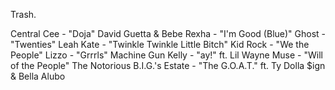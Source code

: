 Trash.

Central Cee - "Doja"
David Guetta & Bebe Rexha - "I'm Good (Blue)"
Ghost - "Twenties"
Leah Kate - "Twinkle Twinkle Little Bitch"
Kid Rock - "We the People"
Lizzo - "Grrrls"
Machine Gun Kelly - "ay!" ft. Lil Wayne
Muse - "Will of the People"
The Notorious B.I.G.'s Estate - "The G.O.A.T." ft. Ty Dolla $ign & Bella Alubo
